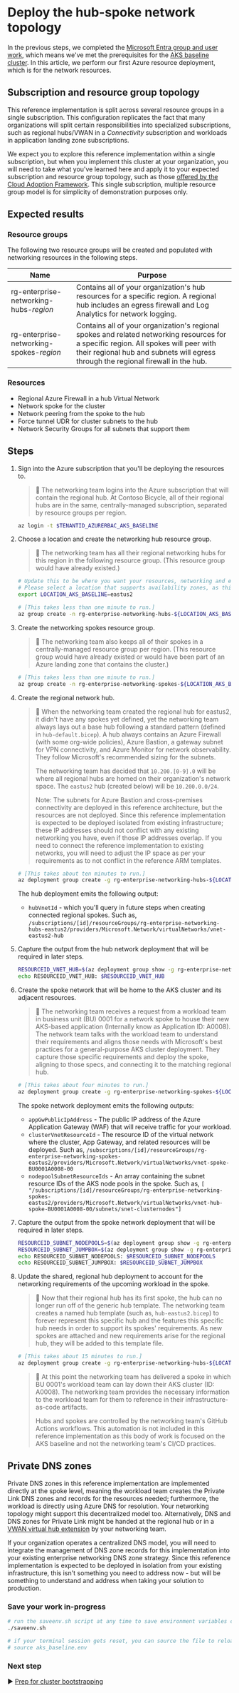 # Deploy the hub-spoke network topology

In the previous steps, we completed the [Microsoft Entra group and user work](./03-microsoft-entra-id.md), which means we've met the prerequisites for the [AKS baseline cluster](../../). In this article, we perform our first Azure resource deployment, which is for the network resources.

## Subscription and resource group topology

This reference implementation is split across several resource groups in a single subscription. This configuration replicates the fact that many organizations will split certain responsibilities into specialized subscriptions, such as regional hubs/VWAN in a *Connectivity* subscription and workloads in application landing zone subscriptions.

We expect you to explore this reference implementation within a single subscription, but when you implement this cluster at your organization, you will need to take what you've learned here and apply it to your expected subscription and resource group topology, such as those [offered by the Cloud Adoption Framework](https://learn.microsoft.com/azure/cloud-adoption-framework/ready/landing-zone/design-area/resource-org-subscriptions). This single subscription, multiple resource group model is for simplicity of demonstration purposes only.

## Expected results

### Resource groups

The following two resource groups will be created and populated with networking resources in the following steps.

| Name                            | Purpose                                   |
|---------------------------------|-------------------------------------------|
| rg-enterprise-networking-hubs-_region_   | Contains all of your organization's hub resources for a specific region. A regional hub includes an egress firewall and Log Analytics for network logging. |
| rg-enterprise-networking-spokes-_region_ | Contains all of your organization's regional spokes and related networking resources for a specific region. All spokes will peer with their regional hub and subnets will egress through the regional firewall in the hub. |

### Resources

- Regional Azure Firewall in a hub Virtual Network
- Network spoke for the cluster
- Network peering from the spoke to the hub
- Force tunnel UDR for cluster subnets to the hub
- Network Security Groups for all subnets that support them

## Steps

1. Sign into the Azure subscription that you'll be deploying the resources to.

   > :book: The networking team logins into the Azure subscription that will contain the regional hub. At Contoso Bicycle, all of their regional hubs are in the same, centrally-managed subscription, separated by resource groups per region.

   ```bash
   az login -t $TENANTID_AZURERBAC_AKS_BASELINE
   ```

1. Choose a location and create the networking hub resource group.

   > :book: The networking team has all their regional networking hubs for this region in the following resource group. (This resource group would have already existed.)

   ```bash
   # Update this to be where you want your resources, networking and eventually cluster, to be deployed
   # Please select a location that supports availability zones, as this reference implementation depends on it
   export LOCATION_AKS_BASELINE=eastus2

   # [This takes less than one minute to run.]
   az group create -n rg-enterprise-networking-hubs-${LOCATION_AKS_BASELINE} -l $LOCATION_AKS_BASELINE
   ```

1. Create the networking spokes resource group.

   > :book: The networking team also keeps all of their spokes in a centrally-managed resource group per region. (This resource group would have already existed or would have been part of an Azure landing zone that contains the cluster.)

   ```bash
   # [This takes less than one minute to run.]
   az group create -n rg-enterprise-networking-spokes-${LOCATION_AKS_BASELINE} -l $LOCATION_AKS_BASELINE
   ```

1. Create the regional network hub.

   > :book: When the networking team created the regional hub for eastus2, it didn't have any spokes yet defined, yet the networking team always lays out a base hub following a standard pattern (defined in `hub-default.bicep`). A hub always contains an Azure Firewall (with some org-wide policies), Azure Bastion, a gateway subnet for VPN connectivity, and Azure Monitor for network observability. They follow Microsoft's recommended sizing for the subnets.
   >
   > The networking team has decided that `10.200.[0-9].0` will be where all regional hubs are homed on their organization's network space. The `eastus2` hub (created below) will be `10.200.0.0/24`.
   >
   > Note: The subnets for Azure Bastion and cross-premises connectivity are deployed in this reference architecture, but the resources are not deployed. Since this reference implementation is expected to be deployed isolated from existing infrastructure; these IP addresses should not conflict with any existing networking you have, even if those IP addresses overlap. If you need to connect the reference implementation to existing networks, you will need to adjust the IP space as per your requirements as to not conflict in the reference ARM templates.

   ```bash
   # [This takes about ten minutes to run.]
   az deployment group create -g rg-enterprise-networking-hubs-${LOCATION_AKS_BASELINE} -f network-team/hub-default.bicep
   ```

   The hub deployment emits the following output:

      - `hubVnetId` - which you'll query in future steps when creating connected regional spokes. Such as, `/subscriptions/[id]/resourceGroups/rg-enterprise-networking-hubs-eastus2/providers/Microsoft.Network/virtualNetworks/vnet-eastus2-hub`

1. Capture the output from the hub network deployment that will be required in later steps.

   ```bash
   RESOURCEID_VNET_HUB=$(az deployment group show -g rg-enterprise-networking-hubs-${LOCATION_AKS_BASELINE} -n hub-default --query properties.outputs.hubVnetId.value -o tsv)
   echo RESOURCEID_VNET_HUB: $RESOURCEID_VNET_HUB
   ```

1. Create the spoke network that will be home to the AKS cluster and its adjacent resources.

   > :book: The networking team receives a request from a workload team in business unit (BU) 0001 for a network spoke to house their new AKS-based application (Internally know as Application ID: A0008). The network team talks with the workload team to understand their requirements and aligns those needs with Microsoft's best practices for a general-purpose AKS cluster deployment. They capture those specific requirements and deploy the spoke, aligning to those specs, and connecting it to the matching regional hub.

   ```bash
   # [This takes about four minutes to run.]
   az deployment group create -g rg-enterprise-networking-spokes-${LOCATION_AKS_BASELINE} -f ./network-team/spoke-BU0001A0008.bicep -p hubVnetResourceId="${RESOURCEID_VNET_HUB}"
   ```

   The spoke network deployment emits the following outputs:

     - `appGwPublicIpAddress` - The public IP address of the Azure Application Gateway (WAF) that will receive traffic for your workload.
     - `clusterVnetResourceId` - The resource ID of the virtual network where the cluster, App Gateway, and related resources will be deployed. Such as, `/subscriptions/[id]/resourceGroups/rg-enterprise-networking-spokes-eastus2/providers/Microsoft.Network/virtualNetworks/vnet-spoke-BU0001A0008-00`
     - `nodepoolSubnetResourceIds` - An array containing the subnet resource IDs of the AKS node pools in the spoke. Such as, `[ "/subscriptions/[id]/resourceGroups/rg-enterprise-networking-spokes-eastus2/providers/Microsoft.Network/virtualNetworks/vnet-hub-spoke-BU0001A0008-00/subnets/snet-clusternodes"]`

1. Capture the output from the spoke network deployment that will be required in later steps.

   ```bash
   RESOURCEID_SUBNET_NODEPOOLS=$(az deployment group show -g rg-enterprise-networking-spokes-${LOCATION_AKS_BASELINE} -n spoke-BU0001A0008 --query properties.outputs.nodepoolSubnetResourceIds.value -o json)
   RESOURCEID_SUBNET_JUMPBOX=$(az deployment group show -g rg-enterprise-networking-spokes-${LOCATION_AKS_BASELINE}  -n spoke-BU0001A0008 --query properties.outputs.jumpboxSubnetResourceId.value -o tsv)
   echo RESOURCEID_SUBNET_NODEPOOLS: $RESOURCEID_SUBNET_NODEPOOLS
   echo RESOURCEID_SUBNET_JUMPBOX: $RESOURCEID_SUBNET_JUMPBOX
   ```

1. Update the shared, regional hub deployment to account for the networking requirements of the upcoming workload in the spoke.

   > :book: Now that their regional hub has its first spoke, the hub can no longer run off of the generic hub template. The networking team creates a named hub template (such as, `hub-eastus2.bicep`) to forever represent this specific hub and the features this specific hub needs in order to support its spokes' requirements. As new spokes are attached and new requirements arise for the regional hub, they will be added to this template file.

   ```bash
   # [This takes about 15 minutes to run.]
   az deployment group create -g rg-enterprise-networking-hubs-${LOCATION_AKS_BASELINE} -f ./network-team/hub-regionA.bicep -p nodepoolSubnetResourceIds="${RESOURCEID_SUBNET_NODEPOOLS}" aksJumpboxSubnetResourceId="${RESOURCEID_SUBNET_JUMPBOX}"
   ```

   > :book: At this point the networking team has delivered a spoke in which BU 0001's workload team can lay down their AKS cluster (ID: A0008). The networking team provides the necessary information to the workload team for them to reference in their infrastructure-as-code artifacts.
   >
   > Hubs and spokes are controlled by the networking team's GitHub Actions workflows. This automation is not included in this reference implementation as this body of work is focused on the AKS baseline and not the networking team's CI/CD practices.

## Private DNS zones

Private DNS zones in this reference implementation are implemented directly at the spoke level, meaning the workload team creates the Private Link DNS zones and records for the resources needed; furthermore, the workload is directly using Azure DNS for resolution. Your networking topology might support this decentralized model too. Alternatively, DNS and DNS zones for Private Link might be handed at the regional hub or in a [VWAN virtual hub extension](https://learn.microsoft.com/azure/architecture/guide/networking/private-link-virtual-wan-dns-virtual-hub-extension-pattern) by your networking team.

If your organization operates a centralized DNS model, you will need to integrate the management of DNS zone records for this implementation into your existing enterprise networking DNS zone strategy. Since this reference implementation is expected to be deployed in isolation from your existing infrastructure, this isn't something you need to address now - but will be something to understand and address when taking your solution to production.

### Save your work in-progress

```bash
# run the saveenv.sh script at any time to save environment variables created above to aks_baseline.env
./saveenv.sh

# if your terminal session gets reset, you can source the file to reload the environment variables
# source aks_baseline.env
```

### Next step

:arrow_forward: [Prep for cluster bootstrapping](./05-bootstrap-prep.md)
